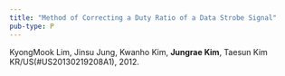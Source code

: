 ```yaml
---
title: "Method of Correcting a Duty Ratio of a Data Strobe Signal"
pub-type: P
---
```


KyongMook Lim, Jinsu Jung, Kwanho Kim, **Jungrae Kim**, Taesun Kim<br>
KR/US(#US20130219208A1), 2012.

